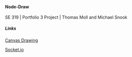 #### Node-Draw

SE 319 | Portfolio 3 Project | Thomas Moll and Michael Snook


##### Links
[Canvas Drawing](http://creativejs.com/tutorials/painting-with-pixels/)

[Socket.io](http://code.tutsplus.com/tutorials/using-nodejs-and-websockets-to-build-a-chat-service--net-34482)
